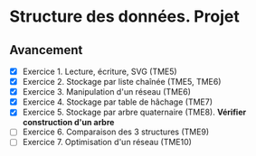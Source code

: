 # Structure des données. Projet

## Avancement

- [x] Exercice 1. Lecture, écriture, SVG (TME5)
- [x] Exercice 2. Stockage par liste chaînée (TME5, TME6)
- [x] Exercice 3. Manipulation d'un réseau (TME6)
- [x] Exercice 4. Stockage par table de hâchage (TME7)
- [x] Exercice 5. Stockage par arbre quaternaire (TME8). **Vérifier construction d'un arbre**
- [ ] Exercice 6. Comparaison des 3 structures (TME9)
- [ ] Exercice 7. Optimisation d'un réseau (TME10)
